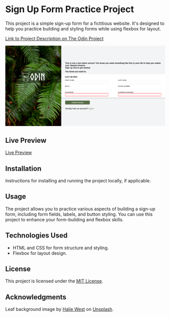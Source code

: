 # Sign Up Form Practice Project

This project is a simple sign-up form for a fictitious website. It's designed to help you practice building and styling forms while using flexbox for layout.

[Link to Project Description on The Odin Project](https://www.theodinproject.com/lessons/node-path-intermediate-html-and-css-sign-up-form)

![Project Screenshot](./images/project-sign-up-form.png)

## Live Preview

[Live Preview](https://tonyfred-code.github.io/project-sign-up-form/)

## Installation

Instructions for installing and running the project locally, if applicable.

## Usage

The project allows you to practice various aspects of building a sign-up form, including form fields, labels, and button styling. You can use this project to enhance your form-building and flexbox skills.

## Technologies Used

- HTML and CSS for form structure and styling.
- Flexbox for layout design.

## License

This project is licensed under the [MIT License](LICENSE).


## Acknowledgments

Leaf background image by [Halie West](https://unsplash.com/photos/25xggax4bSA) on [Unsplash](https://unsplash.com).